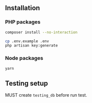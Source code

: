 ## Installation

### PHP packages

```sh
composer install --no-interaction
```

```sh
cp .env.example .env
php artisan key:generate
```

### Node packages

```
yarn
```

## Testing setup

MUST create `testing_db` before run test.
